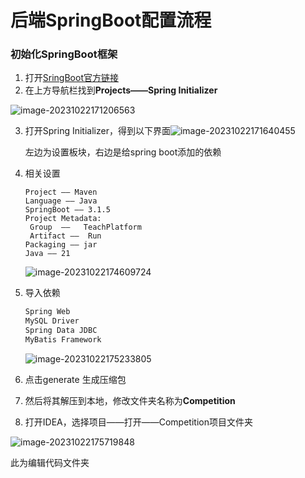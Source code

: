 # 后端SpringBoot配置流程

### 初始化SpringBoot框架

1. 打开[SringBoot官方链接](https://spring.io/)
2. 在上方导航栏找到**Projects——Spring Initializer**

![image-20231022171206563](C:\Users\Jaker\AppData\Roaming\Typora\typora-user-images\image-20231022171206563.png)

3. 打开Spring Initializer，得到以下界面![image-20231022171640455](C:\Users\Jaker\AppData\Roaming\Typora\typora-user-images\image-20231022171640455.png)

   左边为设置板块，右边是给spring boot添加的依赖

4. 相关设置

   ```mark
   Project —— Maven
   Language —— Java
   SpringBoot —— 3.1.5
   Project Metadata:
   	Group  —— 	TeachPlatform
   	Artifact ——  Run
   Packaging —— jar
   Java —— 21
   ```

   ![image-20231022174609724](C:\Users\Jaker\AppData\Roaming\Typora\typora-user-images\image-20231022174609724.png)

5. 导入依赖

   ```markdown
   Spring Web 
   MySQL Driver 
   Spring Data JDBC 
   MyBatis Framework 
   ```

   ![image-20231022175233805](C:\Users\Jaker\AppData\Roaming\Typora\typora-user-images\image-20231022175233805.png)

6. 点击generate 生成压缩包

7. 然后将其解压到本地，修改文件夹名称为**Competition**

8. 打开IDEA，选择项目——打开——Competition项目文件夹

![image-20231022175719848](C:\Users\Jaker\AppData\Roaming\Typora\typora-user-images\image-20231022175719848.png)

此为编辑代码文件夹

##### 



